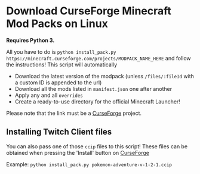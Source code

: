 # Download CurseForge Minecraft Mod Packs on Linux
**Requires Python 3.**

All you have to do is `python install_pack.py https://minecraft.curseforge.com/projects/MODPACK_NAME_HERE` and follow the instructions! This script will automatically
* Download the latest version of the modpack (unless `/files/:fileId` with a custom ID is appended to the url)
* Download all the mods listed in `manifest.json` one after another
* Apply any and all `overrides`
* Create a ready-to-use directory for the official Minecraft Launcher!

Please note that the link must be a [CurseForge](https://minecraft.curseforge.com/) project.

## Installing Twitch Client files
You can also pass one of those `ccip` files to this script! These files can be obtained when pressing the 'Install' button on [CurseForge](https://www.curseforge.com/minecraft/modpacks)

Example: `python install_pack.py pokemon-adventure-v-1-2-1.ccip`
